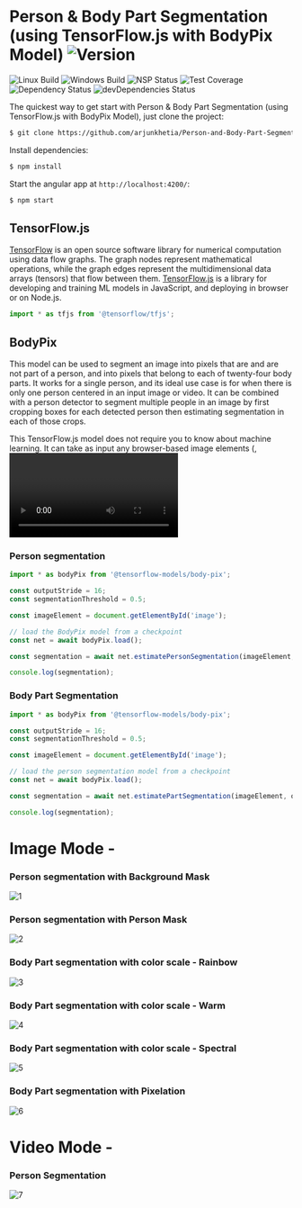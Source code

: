 # Person & Body Part Segmentation (using TensorFlow.js with BodyPix Model)  ![Version][version-image]

![Linux Build][linuxbuild-image]
![Windows Build][windowsbuild-image]
![NSP Status][nspstatus-image]
![Test Coverage][coverage-image]
![Dependency Status][dependency-image]
![devDependencies Status][devdependency-image]

The quickest way to get start with Person & Body Part Segmentation (using TensorFlow.js with BodyPix Model), just clone the project:

```bash
$ git clone https://github.com/arjunkhetia/Person-and-Body-Part-Segmentation.git
```

Install dependencies:

```bash
$ npm install
```

Start the angular app at `http://localhost:4200/`:

```bash
$ npm start
```

## TensorFlow.js

[TensorFlow](https://www.tensorflow.org) is an open source software library for numerical computation using data flow graphs. The graph nodes represent mathematical operations, while the graph edges represent the multidimensional data arrays (tensors) that flow between them. [TensorFlow.js](https://www.tensorflow.org/js) is a library for developing and training ML models in JavaScript, and deploying in browser or on Node.js.

```ts
import * as tfjs from '@tensorflow/tfjs';
```

## BodyPix

This model can be used to segment an image into pixels that are and are not part of a person, and into pixels that belong to each of twenty-four body parts. It works for a single person, and its ideal use case is for when there is only one person centered in an input image or video. It can be combined with a person detector to segment multiple people in an image by first cropping boxes for each detected person then estimating segmentation in each of those crops.

This TensorFlow.js model does not require you to know about machine learning. It can take as input any browser-based image elements (<img>, <video>, <canvas> elements, for example) and returns an array of most likely predictions and their confidences.

### Person segmentation

```ts
import * as bodyPix from '@tensorflow-models/body-pix';

const outputStride = 16;
const segmentationThreshold = 0.5;

const imageElement = document.getElementById('image');

// load the BodyPix model from a checkpoint
const net = await bodyPix.load();

const segmentation = await net.estimatePersonSegmentation(imageElement, outputStride, segmentationThreshold);

console.log(segmentation);
```

### Body Part Segmentation

```ts
import * as bodyPix from '@tensorflow-models/body-pix';

const outputStride = 16;
const segmentationThreshold = 0.5;

const imageElement = document.getElementById('image');

// load the person segmentation model from a checkpoint
const net = await bodyPix.load();

const segmentation = await net.estimatePartSegmentation(imageElement, outputStride, segmentationThreshold);

console.log(segmentation);
```

# Image Mode -

### Person segmentation with Background Mask
![1](https://github.com/arjunkhetia/Person-and-Body-Part-Segmentation/blob/master/src/assets/1.png "1")

### Person segmentation with Person Mask
![2](https://github.com/arjunkhetia/Person-and-Body-Part-Segmentation/blob/master/src/assets/2.png "2")

### Body Part segmentation with color scale - Rainbow
![3](https://github.com/arjunkhetia/Person-and-Body-Part-Segmentation/blob/master/src/assets/3.png "3")

### Body Part segmentation with color scale - Warm
![4](https://github.com/arjunkhetia/Person-and-Body-Part-Segmentation/blob/master/src/assets/4.png "4")

### Body Part segmentation with color scale - Spectral
![5](https://github.com/arjunkhetia/Person-and-Body-Part-Segmentation/blob/master/src/assets/5.png "5")

### Body Part segmentation with Pixelation
![6](https://github.com/arjunkhetia/Person-and-Body-Part-Segmentation/blob/master/src/assets/6.png "6")

# Video Mode -

### Person Segmentation
![7](https://github.com/arjunkhetia/Person-and-Body-Part-Segmentation/blob/master/src/assets/7.png "7")

[version-image]: https://img.shields.io/badge/Version-1.0.0-orange.svg
[linuxbuild-image]: https://img.shields.io/badge/Linux-passing-brightgreen.svg
[windowsbuild-image]: https://img.shields.io/badge/Windows-passing-brightgreen.svg
[nspstatus-image]: https://img.shields.io/badge/nsp-no_known_vulns-blue.svg
[coverage-image]: https://img.shields.io/coveralls/expressjs/express/master.svg
[dependency-image]: https://img.shields.io/badge/dependencies-up_to_date-brightgreen.svg
[devdependency-image]: https://img.shields.io/badge/devdependencies-up_to_date-yellow.svg
